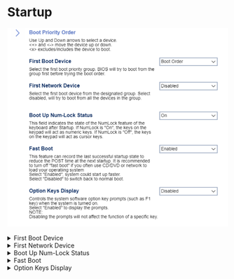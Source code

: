# Startup

![](./img/thinkcenter_startup.png)

<details><summary>First Boot Device</summary>

Select the first boot priority group. BIOS will try to boot from this group first before trying the boot order.

Options:

1. **Boot Order**. Default.
1. Network
1. SATA Drive
1. M.2 Drive
1. VMD Drive
1. USB HDD
1. USB CDROM

| WMI Setting name | Values | Locked by SVP |
|:---|:---|:---|
| Firstbootdevice |  | yes |
</details>

<details><summary>First Network Device</summary>

Select the first boot device from the designated group.

!> if disabled, the system will try to boot from all the devices in the group.

Options:

1. **Disabled** - the system will try to boot from all the devices in the group. Default.
1. Network1
1. Network2

</details>

<details><summary>Boot Up Num-Lock Status</summary>

Whether keypad keys will act as numeric keys.

Options:

1. **On** - Default.
1. Off.

| WMI Setting name | Values | Locked by SVP |
|:---|:---|:---|
| BootUpNumLockStatus | Off, On | yes |

</details>

<details><summary>Fast Boot</summary>

Record the last successful startup state to reduce the POST time at the next startup.

?> We recommended turning off Fast Boot if you often use CD/DVD or network to load your operating system.

Options:

1.  **Enabled** - Default.
1.  Disabled.

| WMI Setting name | Values | Locked by SVP |
|:---|:---|:---|
| FastBoot | Disabled, Enabled | yes |

</details>

<details><summary>Option Keys Display</summary>

Controls the system software option key prompts (such as the F1 key) when the system is turned on.

Options:

1.  **Disabled** - Default.
2.  Enabled.

?> Disabling the prompts will not affect the function of a specific key.

| WMI Setting name | Values | Locked by SVP |
|:---|:---|:---|
| OptionKeysDisplay | Disabled, Enabled | yes |

</details>
